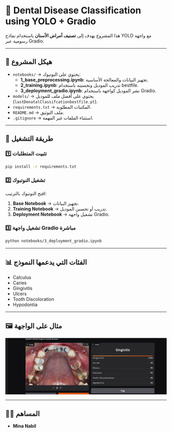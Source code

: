 # 🦷 Dental Disease Classification using YOLO + Gradio

هذا المشروع يهدف إلى **تصنيف أمراض الأسنان** باستخدام نماذج YOLO مع واجهة رسومية عبر Gradio.

---

## 📂 هيكل المشروع
- `notebooks/` → يحتوي على النوتبوك:
  - **1_base_preprocessing.ipynb**: تجهيز البيانات والمعالجة الأساسية.
  - **2_training.ipynb**: تدريب الموديل وتحسينه باستخدام bestfile.
  - **3_deployment_gradio.ipynb**: نشر الموديل كواجهة باستخدام Gradio.
- `models/` → يحتوي على أفضل ملف للموديل (`lastDenatalClassifcationbestfile.pt`).
- `requirements.txt` → المكتبات المطلوبة.
- `README.md` → ملف التوثيق.
- `.gitignore` → استثناء الملفات غير المهمة.

---

## 🚀 طريقة التشغيل

### 1️⃣ تثبيت المتطلبات
```bash
pip install -r requirements.txt
```

### 2️⃣ تشغيل النوتبوك
افتح النوتبوك بالترتيب:
1. **Base Notebook** → تجهيز البيانات.  
2. **Training Notebook** → تدريب أو تحسين الموديل.  
3. **Deployment Notebook** → تشغيل واجهة Gradio.

### 3️⃣ تشغيل واجهة Gradio مباشرة
```bash
python notebooks/3_deployment_gradio.ipynb
```

---

## 📊 الفئات التي يدعمها النموذج
- Calculus  
- Caries  
- Gingivitis  
- Ulcers  
- Tooth Discoloration  
- Hypodontia  

---

## 🖼️ مثال على الواجهة

![Gradio UI](Screenshot.png)

---

## 👨‍💻 المساهم
- **Mina Nabil**
